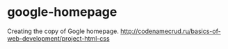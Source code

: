 # google-homepage
Creating the copy of Gogle homepage.
http://codenamecrud.ru/basics-of-web-development/project-html-css
